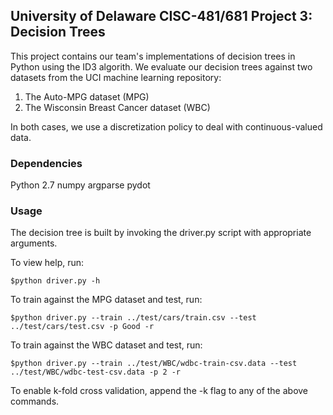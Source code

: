## University of Delaware CISC-481/681 Project 3: Decision Trees
This project contains our team's implementations of decision trees in Python using the ID3 algorith.
We evaluate our decision trees against two datasets from the UCI machine learning repository:
1. The Auto-MPG dataset (MPG)
2. The Wisconsin Breast Cancer dataset (WBC)

In both cases, we use a discretization policy to deal with continuous-valued data.

### Dependencies
Python 2.7
numpy
argparse
pydot

### Usage
The decision tree is built by invoking the driver.py script with appropriate arguments.

To view help, run:
```
$python driver.py -h
```

To train against the MPG dataset and test, run:
```
$python driver.py --train ../test/cars/train.csv --test ../test/cars/test.csv -p Good -r
```

To train against the WBC dataset and test, run:
```
$python driver.py --train ../test/WBC/wdbc-train-csv.data --test ../test/WBC/wdbc-test-csv.data -p 2 -r
```

To enable k-fold cross validation, append the -k flag to any of the above commands. 


